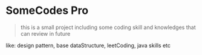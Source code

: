 # SomeCodes Pro
> this is a small project including some coding skill and knowledges that can review in future

like: design pattern, base dataStructure, leetCoding, java skills etc
